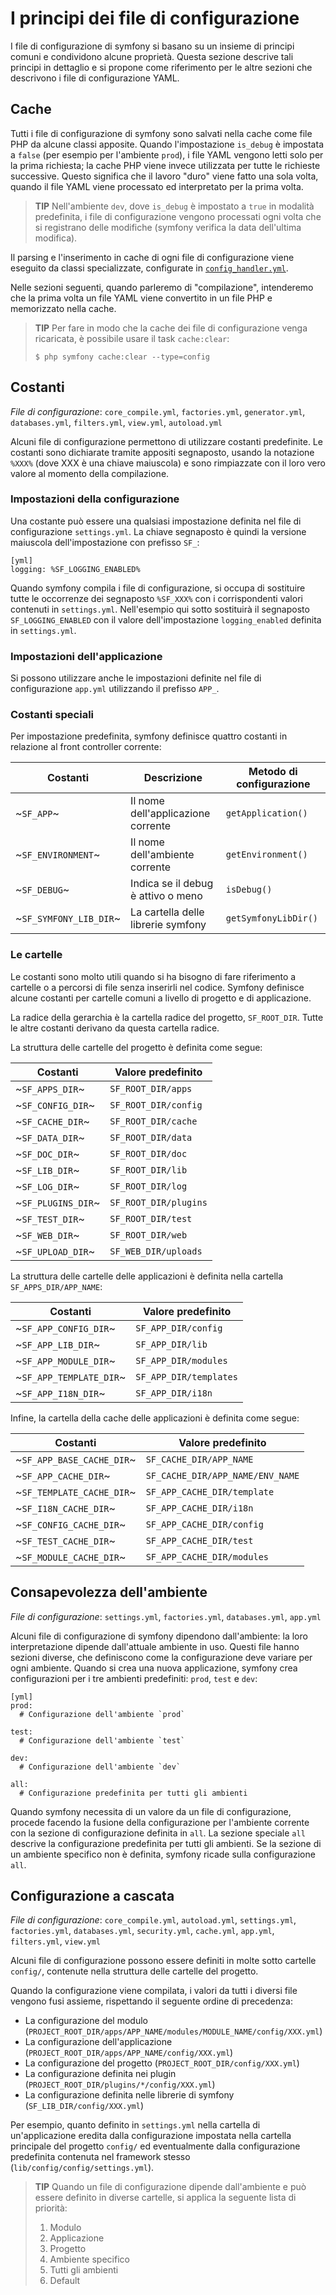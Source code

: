 I principi dei file di configurazione
=====================================

I file di configurazione di symfony si basano su un insieme di principi comuni 
e condividono alcune proprietà. Questa sezione descrive tali principi in dettaglio
e si propone come riferimento per le altre sezioni che descrivono i file di
configurazione YAML.

Cache
-----

Tutti i file di configurazione di symfony sono salvati nella cache come file
PHP da alcune classi apposite. Quando l'impostazione `is_debug` è
impostata a `false` (per esempio per l'ambiente `prod`), i file YAML vengono letti
solo per la prima richiesta; la cache PHP viene invece utilizzata per tutte
le richieste successive. Questo significa che il lavoro "duro" viene fatto una
sola volta, quando il file YAML viene processato ed interpretato per la prima
volta.

>**TIP**
>Nell'ambiente `dev`, dove `is_debug` è impostato a `true` in modalità predefinita, 
>i file di configurazione vengono processati ogni volta che si registrano
>delle modifiche (symfony verifica la data dell'ultima modifica).

Il parsing e l'inserimento in cache di ogni file di configurazione viene eseguito
da classi specializzate, configurate in 
[`config_handler.yml`](#chapter_14_config_handlers_yml).

Nelle sezioni seguenti, quando parleremo di "compilazione", intenderemo che la prima 
volta un file YAML viene convertito in un file PHP e memorizzato nella cache.

>**TIP**
>Per fare in modo che la cache dei file di configurazione venga ricaricata,
>è possibile usare il task `cache:clear`:
>
>     $ php symfony cache:clear --type=config

Costanti
--------

*File di configurazione*: `core_compile.yml`, `factories.yml`, `generator.yml`,
`databases.yml`, `filters.yml`, `view.yml`, `autoload.yml`

Alcuni file di configurazione permettono di utilizzare costanti predefinite. Le
costanti sono dichiarate tramite appositi segnaposto, usando la notazione `%XXX%`
(dove XXX è una chiave maiuscola) e sono rimpiazzate con il loro vero valore
al momento della compilazione.

### Impostazioni della configurazione

Una costante può essere una qualsiasi impostazione definita nel file di 
configurazione `settings.yml`. La chiave segnaposto è quindi la versione maiuscola
dell'impostazione con prefisso `SF_`:

    [yml]
    logging: %SF_LOGGING_ENABLED%

Quando symfony compila i file di configurazione, si occupa di sostituire tutte le
occorrenze dei segnaposto `%SF_XXX%` con i corrispondenti valori contenuti in 
`settings.yml`. Nell'esempio qui sotto sostituirà il segnaposto `SF_LOGGING_ENABLED`
con il valore dell'impostazione `logging_enabled` definita in `settings.yml`.

### Impostazioni dell'applicazione

Si possono utilizzare anche le impostazioni definite nel file di configurazione 
`app.yml` utilizzando il prefisso `APP_`.

### Costanti speciali

Per impostazione predefinita, symfony definisce quattro costanti in relazione al front controller 
corrente:

 | Costanti               | Descrizione                           | Metodo di configurazione |
 | ---------------------- | ------------------------------------- | ------------------------ |
 | ~`SF_APP`~             | Il nome dell'applicazione corrente    | `getApplication()`       |
 | ~`SF_ENVIRONMENT`~     | Il nome dell'ambiente corrente        | `getEnvironment()`       |
 | ~`SF_DEBUG`~           | Indica se il debug è attivo o meno    | `isDebug()`              |
 | ~`SF_SYMFONY_LIB_DIR`~ | La cartella delle librerie symfony    | `getSymfonyLibDir()`     |

### Le cartelle

Le costanti sono molto utili quando si ha bisogno di fare riferimento a cartelle
o a percorsi di file senza inserirli nel codice. Symfony definisce alcune costanti
per cartelle comuni a livello di progetto e di applicazione.

La radice della gerarchia è la cartella radice del progetto, `SF_ROOT_DIR`.
Tutte le altre costanti derivano da questa cartella radice.

La struttura delle cartelle del progetto è definita come segue:

 | Costanti           | Valore predefinito   |
 | ------------------ | -------------------- |
 | ~`SF_APPS_DIR`~    | `SF_ROOT_DIR/apps`   |
 | ~`SF_CONFIG_DIR`~  | `SF_ROOT_DIR/config` |
 | ~`SF_CACHE_DIR`~   | `SF_ROOT_DIR/cache`  |
 | ~`SF_DATA_DIR`~    | `SF_ROOT_DIR/data`   |
 | ~`SF_DOC_DIR`~     | `SF_ROOT_DIR/doc`    |
 | ~`SF_LIB_DIR`~     | `SF_ROOT_DIR/lib`    |
 | ~`SF_LOG_DIR`~     | `SF_ROOT_DIR/log`    |
 | ~`SF_PLUGINS_DIR`~ | `SF_ROOT_DIR/plugins`|
 | ~`SF_TEST_DIR`~    | `SF_ROOT_DIR/test`   |
 | ~`SF_WEB_DIR`~     | `SF_ROOT_DIR/web`    |
 | ~`SF_UPLOAD_DIR`~  | `SF_WEB_DIR/uploads` |

La struttura delle cartelle delle applicazioni è definita nella cartella
`SF_APPS_DIR/APP_NAME`:

 | Costanti                | Valore predefinito     |
 | ----------------------- | ---------------------- |
 | ~`SF_APP_CONFIG_DIR`~   | `SF_APP_DIR/config`    |
 | ~`SF_APP_LIB_DIR`~      | `SF_APP_DIR/lib`       |
 | ~`SF_APP_MODULE_DIR`~   | `SF_APP_DIR/modules`   |
 | ~`SF_APP_TEMPLATE_DIR`~ | `SF_APP_DIR/templates` |
 | ~`SF_APP_I18N_DIR`~     | `SF_APP_DIR/i18n`      |


Infine, la cartella della cache delle applicazioni è definita come segue:

 | Costanti                  | Valore predefinito               |
 | ------------------------- | -------------------------------- |
 | ~`SF_APP_BASE_CACHE_DIR`~ | `SF_CACHE_DIR/APP_NAME`          |
 | ~`SF_APP_CACHE_DIR`~      | `SF_CACHE_DIR/APP_NAME/ENV_NAME` |
 | ~`SF_TEMPLATE_CACHE_DIR`~ | `SF_APP_CACHE_DIR/template`      |
 | ~`SF_I18N_CACHE_DIR`~     | `SF_APP_CACHE_DIR/i18n`          |
 | ~`SF_CONFIG_CACHE_DIR`~   | `SF_APP_CACHE_DIR/config`        |
 | ~`SF_TEST_CACHE_DIR`~     | `SF_APP_CACHE_DIR/test`          |
 | ~`SF_MODULE_CACHE_DIR`~   | `SF_APP_CACHE_DIR/modules`       |

Consapevolezza dell'ambiente
----------------------------

*File di configurazione*: `settings.yml`, `factories.yml`, `databases.yml`,
`app.yml`

Alcuni file di configurazione di symfony dipendono dall'ambiente: la loro
interpretazione dipende dall'attuale ambiente in uso. Questi file hanno sezioni
diverse, che definiscono come la configurazione deve variare per ogni ambiente.
Quando si crea una nuova applicazione, symfony crea configurazioni per i tre
ambienti predefiniti: `prod`, `test` e `dev`:

    [yml]
    prod:
      # Configurazione dell'ambiente `prod`

    test:
      # Configurazione dell'ambiente `test`

    dev:
      # Configurazione dell'ambiente `dev`

    all:
      # Configurazione predefinita per tutti gli ambienti

Quando symfony necessita di un valore da un file di configurazione, procede facendo
la fusione della configurazione per l'ambiente corrente con la sezione
di configurazione definita in `all`. La sezione speciale `all` descrive la 
configurazione predefinita per tutti gli ambienti. Se la sezione di un ambiente 
specifico non è definita, symfony ricade sulla configurazione `all`.

Configurazione a cascata
------------------------

*File di configurazione*: `core_compile.yml`, `autoload.yml`, `settings.yml`,
`factories.yml`, `databases.yml`, `security.yml`, `cache.yml`, `app.yml`,
`filters.yml`, `view.yml`

Alcuni file di configurazione possono essere definiti in molte sotto cartelle
`config/`, contenute nella struttura delle cartelle del progetto.

Quando la configurazione viene compilata, i valori da tutti i diversi file vengono
fusi assieme, rispettando il seguente ordine di precedenza:

  * La configurazione del modulo (`PROJECT_ROOT_DIR/apps/APP_NAME/modules/MODULE_NAME/config/XXX.yml`)
  * La configurazione dell'applicazione (`PROJECT_ROOT_DIR/apps/APP_NAME/config/XXX.yml`)
  * La configurazione del progetto (`PROJECT_ROOT_DIR/config/XXX.yml`)
  * La configurazione definita nei plugin (`PROJECT_ROOT_DIR/plugins/*/config/XXX.yml`)
  * La configurazione definita nelle librerie di symfony (`SF_LIB_DIR/config/XXX.yml`)

Per esempio, quanto definito in `settings.yml` nella cartella di un'applicazione
eredita dalla configurazione impostata nella cartella principale del progetto `config/`
ed eventualmente dalla configurazione predefinita contenuta nel framework stesso
(`lib/config/config/settings.yml`).

>**TIP**
>Quando un file di configurazione dipende dall'ambiente e può essere definito in 
>diverse cartelle, si applica la seguente lista di priorità:
>
> 1. Modulo
> 2. Applicazione
> 3. Progetto
> 4. Ambiente specifico
> 5. Tutti gli ambienti
> 6. Default
